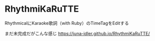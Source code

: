 # RhythmiKaRuTTE

RhythmicalにKaraoke歌詞（with Ruby）のTimeTagをEditする


まだ未完成だがこんな感じ
https://juna-idler.github.io/RhythmiKaRuTTE/
